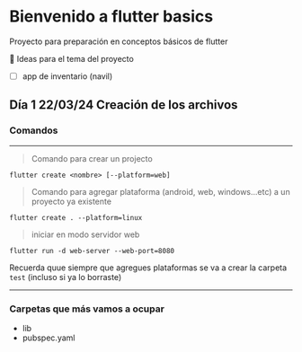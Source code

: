 # Bienvenido a flutter basics

Proyecto para preparación en conceptos básicos de flutter

:rocket: Ideas para el tema del proyecto

- [ ] app de inventario (navil)

## Día 1 22/03/24 Creación de los archivos

### Comandos
----

> Comando para crear un projecto

```
flutter create <nombre> [--platform=web]
```

> Comando para agregar plataforma (android, web, windows...etc) a un proyecto ya existente

```
flutter create . --platform=linux
```

> iniciar en modo servidor web
```
flutter run -d web-server --web-port=8080
```

Recuerda quue siempre que agregues plataformas se va a crear la carpeta `test` (incluso si ya lo borraste)

----

### Carpetas que más vamos a ocupar

- lib
- pubspec.yaml

